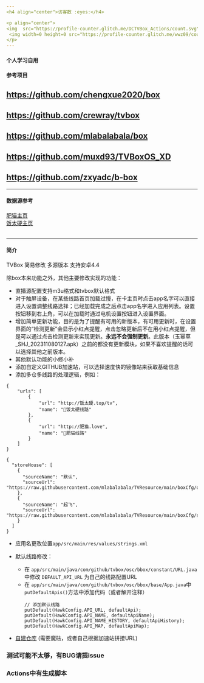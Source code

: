 ```yaml
---
<h4 align="center">访客数 :eyes:</h4>

<p align="center">
<img  src="https://profile-counter.glitch.me/DCTVBox_Actions/count.svg" alt="Sub :: Visitor's Count" />
 <img width=0 height=0 src="https://profile-counter.glitch.me/wwz09/count.svg" alt="wwz09:: Visitor's Count" />
</p>
---
```

#### 个人学习自用
#### 参考项目
## https://github.com/chengxue2020/box
## https://github.com/crewray/tvbox
## https://github.com/mlabalabala/box
## https://github.com/muxd93/TVBoxOS_XD
## https://github.com/zxyadc/b-box
---
#### 数据源参考
[肥猫主页](http://肥猫.love)
</br>[饭太硬主页](http://饭太硬.top)</br></br>

---
#### 简介
TVBox 简易修改 多源版本 支持安卓4.4

除box本来功能之外，其他主要修改实现的功能：
- 直播源配置支持m3u格式和tvbox默认格式
- 对于触屏设备，在某些线路首页加载过慢，在卡主页时点击app名字可以直接进入设置调整线路选择；已经加载完成之后点击app名字进入应用列表。设置按钮移到右上角，可以在加载时通过电机设置按钮进入设置界面。
- 增加简单更新功能，目的是为了提醒有可用的新版本，有可用更新时，在设置界面的“检测更新”会显示小红点提醒，点击忽略更新后不在用小红点提醒，但是可以通过点击检测更新来实现更新。**永远不会强制更新**。此版本（玉幂草_SHJ_202311080127.apk）之前的都没有更新模块，如果不喜欢提醒的话可以选择其他之前版本。
- 其他默认功能的小修小补
- 添加自定义GITHUB加速站，可以选择速度快的镜像站来获取基础信息
- 添加多仓多线路的处理逻辑，例如：
```
{
    "urls": [
        {
            "url": "http://饭太硬.top/tv",
            "name": "🚀饭太硬线路"
        },
        {
            "url": "http://肥猫.love",
            "name": "🚀肥猫线路"
        }
    ]
}
```
```
{
  "storeHouse": [
    {
      "sourceName": "默认",
      "sourceUrl": "https://raw.githubusercontent.com/mlabalabala/TVResource/main/boxCfg/ori_source.json"
    },
    {
      "sourceName": "起飞",
      "sourceUrl": "https://raw.githubusercontent.com/mlabalabala/TVResource/main/boxCfg/sp_source.json"
    }
  ]
}
```

- 应用名更改位置```app/src/main/res/values/strings.xml```
- 默认线路修改：
  - 在 ```app/src/main/java/com/github/tvbox/osc/bbox/constant/URL.java``` 中修改 ```DEFAULT_API_URL``` 为自己的线路配置URL
  - 在 ```app/src/main/java/com/github/tvbox/osc/bbox/base/App.java```中```putDefaultApis()```方法中添加代码（或者解开注释）
      ```
      // 添加默认线路
      putDefault(HawkConfig.API_URL, defaultApi);
      putDefault(HawkConfig.API_NAME, defaultApiName);
      putDefault(HawkConfig.API_NAME_HISTORY, defaultApiHistory);
      putDefault(HawkConfig.API_MAP, defaultApiMap);
      ```

- [自建仓库](https://raw.githubusercontent.com/mlabalabala/TVResource/main/boxCfg/default) (需要魔砝，或者自己根据加速站拼接URL)
### 测试可能不太够，有BUG请提issue
### Actions中有生成脚本
